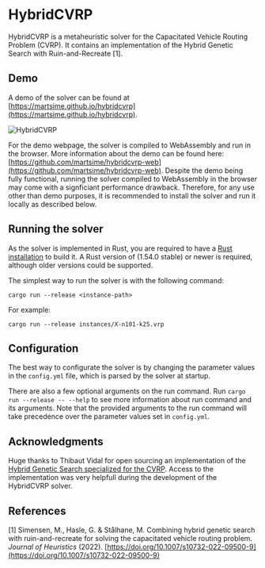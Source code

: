 
# HybridCVRP

HybridCVRP is a metaheuristic solver for the Capacitated Vehicle Routing Problem (CVRP).
It contains an implementation of the Hybrid Genetic Search with Ruin-and-Recreate [1].

## Demo
A demo of the solver can be found at [https://martsime.github.io/hybridcvrp](https://martsime.github.io/hybridcvrp).

![HybridCVRP](https://user-images.githubusercontent.com/14152372/131351266-38837f93-e117-4aec-b54b-bc69064057e1.gif)

For the demo webpage, the solver is compiled to WebAssembly and run in the browser.
More information about the demo can be found here: [https://github.com/martsime/hybridcvrp-web](https://github.com/martsime/hybridcvrp-web).
Despite the demo being fully functional, running the solver compiled to WebAssembly in the browser may come with a signficiant performance drawback.
Therefore, for any use other than demo purposes, it is recommended to install the solver and run it locally as described below.


## Running the solver
As the solver is implemented in Rust, you are required to have a [Rust installation](https://www.rust-lang.org/) to build it.
A Rust version of (1.54.0 stable) or newer is required, although older versions could be supported.

The simplest way to run the solver is with the following command:

```
cargo run --release <instance-path>
```

For example:
```
cargo run --release instances/X-n101-k25.vrp
```

## Configuration

The best way to configurate the solver is by changing the parameter values in the `config.yml` file, which is parsed by the solver at startup.

There are also a few optional arguments on the run command. Run `cargo run --release -- --help` to see more information about run command and its arguments. Note that the provided arguments to the run command will take precedence over the parameter values set in `config.yml`.

## Acknowledgments

Huge thanks to Thibaut Vidal for open sourcing an implementation of the [Hybrid Genetic Search specialized for the CVRP](https://github.com/vidalt/HGS-CVRP).
Access to the implementation was very helpfull during the development of the HybridCVRP solver.

## References
[1] Simensen, M., Hasle, G. & Stålhane, M. Combining hybrid genetic search with ruin-and-recreate for solving the capacitated vehicle routing problem. *Journal of Heuristics* (2022). [https://doi.org/10.1007/s10732-022-09500-9](https://doi.org/10.1007/s10732-022-09500-9)
